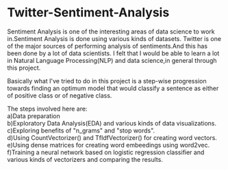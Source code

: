 # Twitter-Sentiment-Analysis
Sentiment Analysis is one of the interesting areas of data science to work in.Sentiment Analysis is done using various kinds of datasets.
Twitter is one of the major sources of performing analysis of sentiments.And this has been done by a lot of data scientists.
I felt that I would be able to learn a lot in Natural Language Processing(NLP) and data science,in general through this project.

Basically what I've tried to do in this project is a step-wise progression towards finding an optimum model that would classify a sentence as either of positive class or of negative class.

The steps involved here are:<br>
a)Data preparation<br>
b)Exploratory Data Analysis(EDA) and various kinds of data visualizations.<br>
c)Exploring benefits of "n_grams" and "stop words".<br>
d)Using CountVectorizer() and TfIdfVectorizer() for creating word vectors.<br>
e)Using dense matrices for creating word embeedings using word2vec.<br>
f)Training a neural network based on logistic regression classifier and various kinds of vectorizers and comparing the results.<br>
